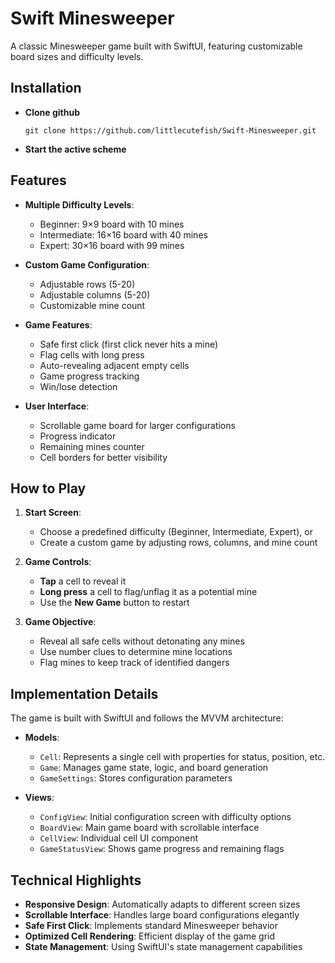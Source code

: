 # Swift Minesweeper

A classic Minesweeper game built with SwiftUI, featuring customizable board sizes and difficulty levels.

## Installation

- **Clone github**
  ```
  git clone https://github.com/littlecutefish/Swift-Minesweeper.git
  ```
- **Start the active scheme**

## Features

- **Multiple Difficulty Levels**:
  - Beginner: 9×9 board with 10 mines
  - Intermediate: 16×16 board with 40 mines
  - Expert: 30×16 board with 99 mines
  
- **Custom Game Configuration**:
  - Adjustable rows (5-20)
  - Adjustable columns (5-20)
  - Customizable mine count
  
- **Game Features**:
  - Safe first click (first click never hits a mine)
  - Flag cells with long press
  - Auto-revealing adjacent empty cells
  - Game progress tracking
  - Win/lose detection
  
- **User Interface**:
  - Scrollable game board for larger configurations
  - Progress indicator
  - Remaining mines counter
  - Cell borders for better visibility

## How to Play

1. **Start Screen**:
   - Choose a predefined difficulty (Beginner, Intermediate, Expert), or
   - Create a custom game by adjusting rows, columns, and mine count

2. **Game Controls**:
   - **Tap** a cell to reveal it
   - **Long press** a cell to flag/unflag it as a potential mine
   - Use the **New Game** button to restart

3. **Game Objective**:
   - Reveal all safe cells without detonating any mines
   - Use number clues to determine mine locations
   - Flag mines to keep track of identified dangers

## Implementation Details

The game is built with SwiftUI and follows the MVVM architecture:

- **Models**:
  - `Cell`: Represents a single cell with properties for status, position, etc.
  - `Game`: Manages game state, logic, and board generation
  - `GameSettings`: Stores configuration parameters

- **Views**:
  - `ConfigView`: Initial configuration screen with difficulty options
  - `BoardView`: Main game board with scrollable interface
  - `CellView`: Individual cell UI component
  - `GameStatusView`: Shows game progress and remaining flags

## Technical Highlights

- **Responsive Design**: Automatically adapts to different screen sizes
- **Scrollable Interface**: Handles large board configurations elegantly
- **Safe First Click**: Implements standard Minesweeper behavior
- **Optimized Cell Rendering**: Efficient display of the game grid
- **State Management**: Using SwiftUI's state management capabilities
